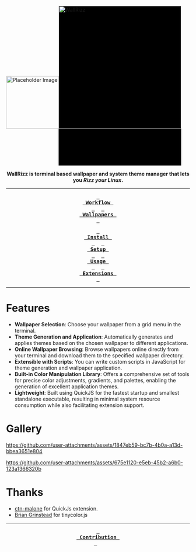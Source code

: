 <img src="https://github.com/user-attachments/assets/58a5f213-21a0-401b-a4f2-28d823b89b0f" alt="Placeholder Image" style="width: 15vw; height: auto;"><img src="https://github.com/user-attachments/assets/4acc4cf6-0142-4800-a25d-ff9b5206b155" alt="WallRizz" style="width: 35vw; height: auto; padding-bottom: 20%; background: black;">

<div align = center>

**WallRizz is terminal based wallpaper and system theme manager that lets you <i>Rizz your Linux</i>.**

---
**[<kbd> <br> Workflow <br> </kbd>](https://github.com/5hubham5ingh/WallWiz/wiki#workflow-overview)** 
**[<kbd> <br> Wallpapers <br> </kbd>](https://github.com/5hubham5ingh/WallWiz/blob/main/CONTRIBUTING.md#wallpaper-repositories)** 

**[<kbd> <br> Install <br> </kbd>](https://github.com/5hubham5ingh/WallWiz/wiki/1.-Installation)** 
**[<kbd> <br> Setup <br> </kbd>](https://github.com/5hubham5ingh/WallWiz/wiki/2.-Setup)** 
**[<kbd> <br> Usage <br> </kbd>](https://github.com/5hubham5ingh/WallWiz/wiki/3.-Usage-Guide)** 
**[<kbd> <br> Extensions <br> </kbd>](https://github.com/5hubham5ingh/WallWiz/wiki/4.-Extensions)** 
 
</div>

---

# Features

- **Wallpaper Selection**: Choose your wallpaper from a grid menu in the
  terminal.
- **Theme Generation and Application**: Automatically generates and applies
  themes based on the chosen wallpaper to different applications.
- **Online Wallpaper Browsing**: Browse wallpapers online directly from your terminal
  and download them to the specified wallpaper directory.
- **Extensible with Scripts**: You can write custom scripts in JavaScript for
  theme generation and wallpaper application.
- **Built-in Color Manipulation Library**: Offers a comprehensive set of tools for precise color adjustments, gradients, and palettes, enabling the generation of excellent application themes.
- **Lightweight**: Built using QuickJS for the fastest startup and smallest standalone executable, resulting in minimal system resource consumption while also facilitating extension support.

# Gallery

https://github.com/user-attachments/assets/1847eb59-bc7b-4b0a-a13d-bbea3651e804

https://github.com/user-attachments/assets/675e1120-e5eb-45b2-a6b0-123a1366320b

# Thanks
- [ctn-malone](https://github.com/ctn-malone/qjs-ext-lib) for QuickJs extension.
- [Brian Grinstead](https://github.com/bgrins/TinyColor) for tinycolor.js

---


<div align = center>
  
**[<kbd> <br> Contribution <br> </kbd>](https://github.com/5hubham5ingh/WallWiz/blob/main/CONTRIBUTING.md)** 

</div>
